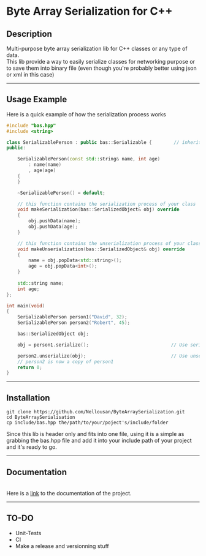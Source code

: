 # Byte Array Serialization for C++

## Description

Multi-purpose byte array serialization lib for C++ classes or any type of data.\
This lib provide a way to easily serialize classes for networking purpose or to save them into binary file (even though you're probably better using json or xml in this case)

--------
## Usage Example

Here is a quick example of how the serialization process works

```c++
#include "bas.hpp"
#include <string>

class SerializablePerson : public bas::Serializable {        // inherit from the Serializable class
public:

    SerializablePerson(const std::string& name, int age)
        : name(name)
        , age(age)
    {
    }

    ~SerializablePerson() = default;

    // this function contains the serialization process of your class
    void makeSerialization(bas::SerializedObject& obj) override
    {
        obj.pushData(name);                     
        obj.pushData(age);
    }

    // this function contains the unserialization process of your class
    void makeUnserialization(bas::SerializedObject& obj) override
    {
        name = obj.popData<std::string>();
        age = obj.popData<int>();
    }
    
    std::string name;
    int age;
};

int main(void)
{
    SerializablePerson person1("David", 32);
    SerializablePerson person2("Robert", 45);

    bas::SerializedObject obj;

    obj = person1.serialize();                              // Use serialize() and not makeSerialization()

    person2.unserialize(obj);                               // Use unserialize() and not makeUnserialization()
    // person2 is now a copy of person1
    return 0;
}
```
--------
## Installation

```
git clone https://github.com/Nellousan/ByteArraySerialization.git
cd ByteArraySerialisation
cp include/bas.hpp the/path/to/your/poject's/include/folder
```

Since this lib is header only and fits into one file, using it is a simple as grabbing the bas.hpp file and add it into your include path of your project and it's ready to go.

--------
## Documentation
\
Here is a [link](https://nellousan.github.io/ByteArraySerialization/) to the documentation of the project.

--------
## TO-DO

- Unit-Tests
- CI
- Make a release and versionning stuff
